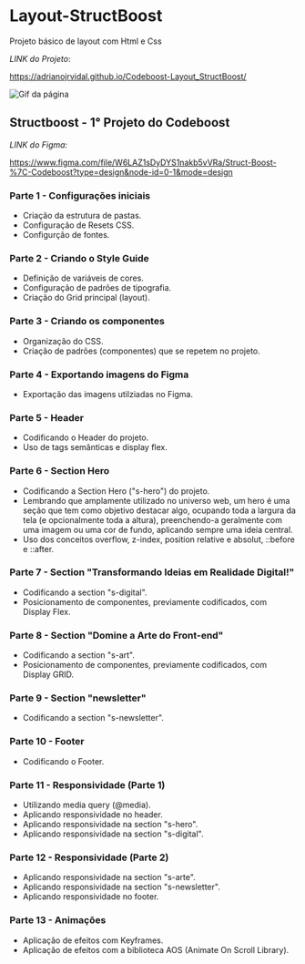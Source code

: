# Layout-StructBoost

Projeto básico de layout com Html e Css

*LINK do Projeto*:

<https://adrianojrvidal.github.io/Codeboost-Layout_StructBoost/>

![Gif da página](/assets/images/Structboot-gif.gif)

## Structboost - 1° Projeto do Codeboost

*LINK do Figma:*

<https://www.figma.com/file/W6LAZ1sDyDYS1nakb5vVRa/Struct-Boost-%7C-Codeboost?type=design&node-id=0-1&mode=design>

### Parte 1 - Configurações iniciais

- Criação da estrutura de pastas.
- Configuração de Resets CSS.
- Configurção de fontes.

### Parte 2 - Criando o Style Guide

- Definição de variáveis de cores.
- Configuração de padrões de tipografia.
- Criação do Grid principal (layout).

### Parte 3 - Criando os componentes

- Organização do CSS.
- Criação de padrões (componentes) que se repetem no projeto.

### Parte 4 - Exportando imagens do Figma

- Exportação das imagens utilziadas no Figma.

### Parte 5 - Header

- Codificando o Header do projeto.
- Uso de tags semânticas e display flex.

### Parte 6 - Section Hero

- Codificando a Section Hero ("s-hero") do projeto.
- Lembrando que amplamente utilizado no universo web, um hero é uma seção que tem como objetivo destacar algo, ocupando toda a largura da tela (e opcionalmente toda a altura), preenchendo-a geralmente com uma imagem ou uma cor de fundo, aplicando sempre uma ideia central.
- Uso dos conceitos overflow, z-index, position relative e absolut, ::before e ::after.

### Parte 7 - Section "Transformando Ideias em Realidade Digital!"

- Codificando a section "s-digital".
- Posicionamento de componentes, previamente codificados, com Display Flex.

### Parte 8 - Section "Domine a Arte do Front-end"

- Codificando a section "s-art".
- Posicionamento de componentes, previamente codificados, com Display GRID.

### Parte 9 - Section "newsletter"

- Codificando a section "s-newsletter".

### Parte 10 - Footer

- Codificando o Footer.

### Parte 11 - Responsividade (Parte 1)

- Utilizando media query (@media).
- Aplicando responsividade no header.
- Aplicando responsividade na section "s-hero".
- Aplicando responsividade na section "s-digital".

### Parte 12 - Responsividade (Parte 2)

- Aplicando responsividade na section "s-arte".
- Aplicando responsividade na section "s-newsletter".
- Aplicando responsividade no footer.

### Parte 13 - Animações

- Aplicação de efeitos com Keyframes.
- Aplicação de efeitos com a biblioteca AOS (Animate On Scroll Library).
